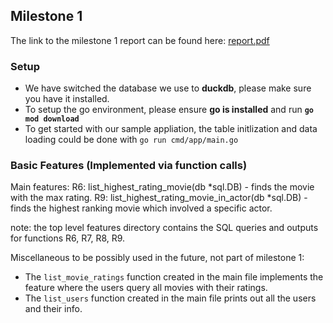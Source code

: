 ## Milestone 1
The link to the milestone 1 report can be found here: [report.pdf](https://docs.google.com/document/d/1e3PryBrJ6RT2bxPib76dL9ANRlInVWm12EVRgzta7_g/edit?usp=sharing)

### Setup

- We have switched the database we use to **duckdb**, please make sure you have it installed.
- To setup the go environment, please ensure **go is installed** and run **`go mod download`**
- To get started with our sample appliation, the table initlization and data loading could be done with `go run cmd/app/main.go`

### Basic Features (Implemented via function calls)

Main features:
R6: list_highest_rating_movie(db *sql.DB)
    - finds the movie with the max rating.
R9: list_highest_rating_movie_in_actor(db *sql.DB)
    - finds the highest ranking movie which involved a specific actor.

note: the top level features directory contains the SQL queries and outputs for functions R6, R7, R8, R9.

Miscellaneous to be possibly used in the future, not part of milestone 1:
- The `list_movie_ratings` function created in the main file implements the feature where the users query all movies with their ratings.
- The `list_users` function created in the main file prints out all the users and their info.
